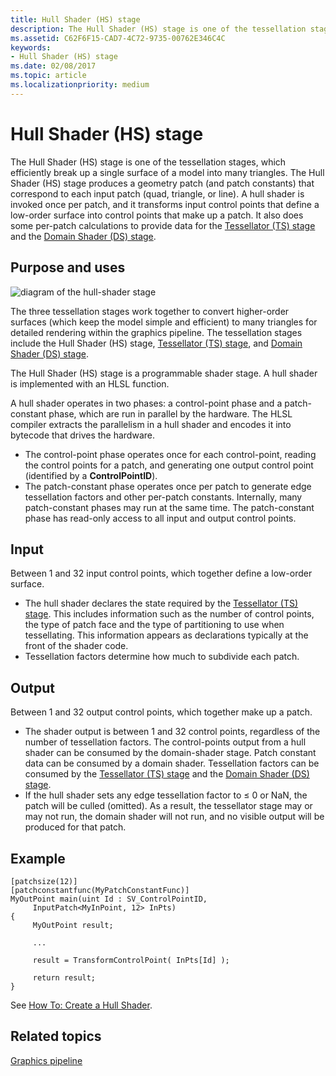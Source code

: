 ```yaml
---
title: Hull Shader (HS) stage
description: The Hull Shader (HS) stage is one of the tessellation stages, which efficiently break up a single surface of a model into many triangles.
ms.assetid: C62F6F15-CAD7-4C72-9735-00762E346C4C
keywords:
- Hull Shader (HS) stage
ms.date: 02/08/2017
ms.topic: article
ms.localizationpriority: medium
---
```


# Hull Shader (HS) stage

The Hull Shader (HS) stage is one of the tessellation stages, which efficiently break up a single surface of a model into many triangles. The Hull Shader (HS) stage produces a geometry patch (and patch constants) that correspond to each input patch (quad, triangle, or line). A hull shader is invoked once per patch, and it transforms input control points that define a low-order surface into control points that make up a patch. It also does some per-patch calculations to provide data for the [Tessellator (TS) stage](tessellator-stage--ts-.md) and the [Domain Shader (DS) stage](domain-shader-stage--ds-.md).

## <span id="Purpose_and_uses"></span><span id="purpose_and_uses"></span><span id="PURPOSE_AND_USES"></span>Purpose and uses


![diagram of the hull-shader stage](images/d3d11-hull-shader.png)

The three tessellation stages work together to convert higher-order surfaces (which keep the model simple and efficient) to many triangles for detailed rendering within the graphics pipeline. The tessellation stages include the Hull Shader (HS) stage, [Tessellator (TS) stage](tessellator-stage--ts-.md), and [Domain Shader (DS) stage](domain-shader-stage--ds-.md).

The Hull Shader (HS) stage is a programmable shader stage. A hull shader is implemented with an HLSL function.

A hull shader operates in two phases: a control-point phase and a patch-constant phase, which are run in parallel by the hardware. The HLSL compiler extracts the parallelism in a hull shader and encodes it into bytecode that drives the hardware.

-   The control-point phase operates once for each control-point, reading the control points for a patch, and generating one output control point (identified by a **ControlPointID**).
-   The patch-constant phase operates once per patch to generate edge tessellation factors and other per-patch constants. Internally, many patch-constant phases may run at the same time. The patch-constant phase has read-only access to all input and output control points.

## <span id="Input"></span><span id="input"></span><span id="INPUT"></span>Input


Between 1 and 32 input control points, which together define a low-order surface.

-   The hull shader declares the state required by the [Tessellator (TS) stage](tessellator-stage--ts-.md). This includes information such as the number of control points, the type of patch face and the type of partitioning to use when tessellating. This information appears as declarations typically at the front of the shader code.
-   Tessellation factors determine how much to subdivide each patch.

## <span id="Output"></span><span id="output"></span><span id="OUTPUT"></span>Output


Between 1 and 32 output control points, which together make up a patch.

-   The shader output is between 1 and 32 control points, regardless of the number of tessellation factors. The control-points output from a hull shader can be consumed by the domain-shader stage. Patch constant data can be consumed by a domain shader. Tessellation factors can be consumed by the [Tessellator (TS) stage](tessellator-stage--ts-.md) and the [Domain Shader (DS) stage](domain-shader-stage--ds-.md).
-   If the hull shader sets any edge tessellation factor to ≤ 0 or NaN, the patch will be culled (omitted). As a result, the tessellator stage may or may not run, the domain shader will not run, and no visible output will be produced for that patch.

## <span id="Example"></span><span id="example"></span><span id="EXAMPLE"></span>Example


```hlsl
[patchsize(12)]
[patchconstantfunc(MyPatchConstantFunc)]
MyOutPoint main(uint Id : SV_ControlPointID,
     InputPatch<MyInPoint, 12> InPts)
{
     MyOutPoint result;
     
     ...
     
     result = TransformControlPoint( InPts[Id] );

     return result;
}
```

See [How To: Create a Hull Shader](https://docs.microsoft.com/windows/desktop/direct3d11/direct3d-11-advanced-stages-hull-shader-create).

## <span id="related-topics"></span>Related topics


[Graphics pipeline](graphics-pipeline.md)

 

 




